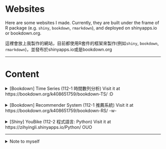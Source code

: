 # Websites
Here are some websites I made. Currently, they are built under the frame of R package (e.g. `shiny`, `bookdown`, `rmarkdown`), and deployed on shinyapps.io or bookdown.org.

這裡會放上我製作的網站，目前都使用R套件的框架來製作(例如`shiny`, `bookdown`, `rmarkdown`)，並發布於shinyapps.io或是bookdown.org

___
# Content
<details>
  <summary>[Bookdown] Time Series</b> (112-1 時間數列分析) Visit it at https://bookdown.org/k408651759/bookdown-TS/ :D</summary>
  <br>
  Personal note for <i>Time Series</i> course.
  <hr>
</details>
<br>
<details>
  <summary>[Bookdown] Recommender System</b> (112-1 推薦系統) Visit it at https://bookdown.org/k408651759/bookdown-RS/ -w-</summary>
  <br>
  Personal note for <i>Recommender System</i> course.
  <hr>
</details>
<br>
<details>
  <summary>[Shiny] YouBike</b> (112-2 程式語言: Python) Visit it at https://zihyingli.shinyapps.io/Python/ OUO</summary>
  <br>
  
  - Alternatively, if you have R installed, you can use the following code to open the website.

```
library(shiny)
runGitHub(repo="Python-Youbike", username="Zih-Ying", ref="main")
```

  - The data is obtained using a Python web crawler, primarily focusing on Taipei City. Data is collected every hour. Currently, the dataset only covers 3 days. We analyze this data and build a website using the R Shiny framework to visualize it.
  - In the future, we plan to integrate YouBike's API to display real-time distribution maps of all stations.
</details>

___
<details>
  <summary>Note to myself</summary>
  <ol>
    <li>發佈到bookdown.org後記得改SHARING，不然其他人要登入才能看</li>
    <li>gms信箱</li>
    <li>TS/tmp裡面的要整理到bookdown</li>
  </ol>
</details>
